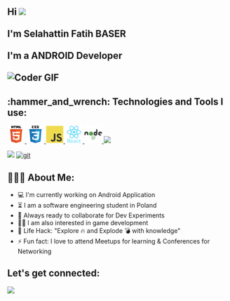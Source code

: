 <h2 align="left">
 <abc>
  <br>Hi <img src="https://user-images.githubusercontent.com/42378118/110234147-e3259600-7f4e-11eb-95be-0c4047144dea.gif" width="30"><br>
  <br> I'm Selahattin Fatih BASER <br>
  <br> I'm a ANDROID Developer<br>
  <br>
    <img src="https://media.giphy.com/media/SWoSkN6DxTszqIKEqv/giphy.gif" alt="Coder GIF" width="500">
 </abc>
</h2> 
<h2 align="left">:hammer_and_wrench: Technologies and Tools I use:</h2>
<p align="left">
    <a href="https://www.w3.org/html/" target="_blank"> <img src="https://raw.githubusercontent.com/devicons/devicon/master/icons/html5/html5-original-wordmark.svg" alt="html5" width="40" height="40"/> </a>
    <a href="https://www.w3schools.com/css/" target="_blank"> <img src="https://raw.githubusercontent.com/devicons/devicon/master/icons/css3/css3-original-wordmark.svg" alt="css3" width="40" height="40"/> </a>
    <a href="https://developer.mozilla.org/en-US/docs/Web/JavaScript" target="_blank"> <img src="https://raw.githubusercontent.com/devicons/devicon/master/icons/javascript/javascript-original.svg" alt="javascript" width="40" height="40"/> </a>
    <a href="https://www.flaticon.com/free-icon/c-logo_74906" target="_blank" img src="">
    </a>
<a href="https://reactjs.org/" target="_blank"> <img src="https://raw.githubusercontent.com/devicons/devicon/master/icons/react/react-original-wordmark.svg" alt="react" width="40" height="40"/> </a>
      <a href="https://nodejs.org" target="_blank"> <img src="https://raw.githubusercontent.com/devicons/devicon/master/icons/nodejs/nodejs-original-wordmark.svg" alt="nodejs" width="40" height="40"/> </a>
    <a href="https://code.visualstudio.com/" title="Visual Studio Code"><img src="icon/vscode.png" /></a>

<a href="http://csharp.net/" title="C#"><img src="icons/csharp.png" /></a>
<a href="https://git-scm.com/" target="_blank"> <img src="https://www.vectorlogo.zone/logos/git-scm/git-scm-icon.svg" alt="git" width="40" height="40"/> </a>

</p>

<h2 align="left">👨🏻‍💻 About Me:</h2>

- :computer: I'm currently working on Android Application
- :hourglass_flowing_sand: I am a software engineering student in Poland
- :rocket: Always ready to collaborate for Dev Experiments
- :man_technologist: I am also interested in game development
- :dart: Life Hack: "Explore :fire: and Explode :bomb: with knowledge" 
- :zap: Fun fact: I love to attend Meetups for learning & Conferences for Networking<br>

<h2 align="left">Let's get connected:</h2>

<a target="_blank" href="www.linkedin.com/in/fatih-baser-0246651a4/"><img src="https://img.shields.io/badge/-LinkedIn-0077B5?style=for-the-badge&logo=Linkedin&logoColor=white"></img></a>



